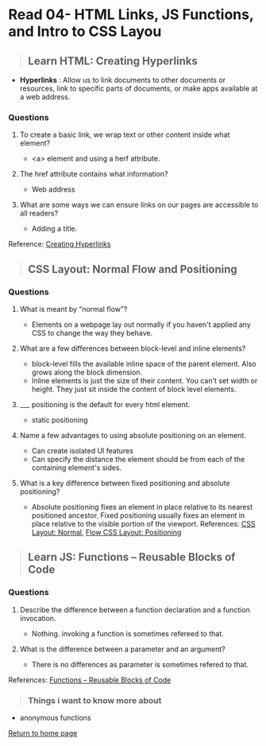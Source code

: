 # Read 04- HTML Links, JS Functions, and Intro to CSS Layou

> ## Learn HTML: Creating Hyperlinks

* **Hyperlinks**
: Allow us to link documents to other documents or resources, link to specific parts of documents, or make apps available at a web address.

### Questions

1. To create a basic link, we wrap text or other content inside what element?
   * \<a> element and using a herf attribute.

2. The href attribute contains what information?
   * Web address

3. What are some ways we can ensure links on our pages are accessible to all readers?
   * Adding a title.

Reference:
[Creating Hyperlinks](https://developer.mozilla.org/en-US/docs/Learn/HTML/Introduction_to_HTML/Creating_hyperlinks)


> ## CSS Layout: Normal Flow and Positioning

### Questions

1. What is meant by “normal flow”?
   * Elements on a webpage lay out normally if you haven't applied any CSS to change the way they behave.

2. What are a few differences between block-level and inline elements?
   * block-level fills the available inline space of the parent element. Also grows along the block dimension.
   * Inline elements is just the size of their content. You can't set width or height. They just sit inside the content of block level elements.

3. ___ positioning is the default for every html element.
   * static positioning

4. Name a few advantages to using absolute positioning on an element.
   * Can create isolated UI features
   * Can specify the distance the element should be from each of the containing element's sides.

5. What is a key difference between fixed positioning and absolute positioning?
   * Absolute positioning fixes an element in place relative to its nearest positioned ancestor. Fixed positioning usually fixes an element in place relative to the visible portion of the viewport. 
References:
[CSS Layout: Normal](https://developer.mozilla.org/en-US/docs/Learn/CSS/CSS_layout/Normal_Flow),
[Flow CSS Layout: Positioning](https://developer.mozilla.org/en-US/docs/Learn/CSS/CSS_layout/Positioning)

> ## Learn JS: Functions – Reusable Blocks of Code

### Questions

1. Describe the difference between a function declaration and a function invocation.
   * Nothing. invoking a function is sometimes refereed to that.

2. What is the difference between a parameter and an argument?
   * There is no differences as parameter is sometimes refered to that.

References:
[Functions – Reusable Blocks of Code](https://developer.mozilla.org/en-US/docs/Learn/JavaScript/Building_blocks/Functions)

> ### Things i want to know more about

* anonymous functions

[Return to home page](../README.md)
